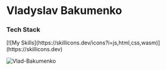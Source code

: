 # Vladyslav Bakumenko

<h3 align="left">Tech Stack</h3>
[![My Skills](https://skillicons.dev/icons?i=js,html,css,wasm)](https://skillicons.dev)

<p><img align="left" src="https://github-readme-stats.vercel.app/api/top-langs?username=Vlad-Bakumenko&show_icons=true&locale=en&layout=compact" alt="Vlad-Bakumenko" /></p>
